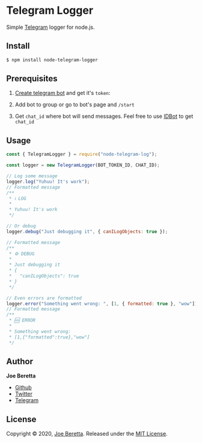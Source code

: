 # Telegram Logger

Simple [Telegram](https://telegram.org) logger for node.js.

## Install

```bash
$ npm install node-telegram-logger
```

## Prerequisites

1. [Create telegram bot](https://core.telegram.org/bots#3-how-do-i-create-a-bot) and get it's `token`:

2. Add bot to group or go to bot's page and `/start`

3. Get `chat_id` where bot will send messages. Feel free to use [IDBot](https://t.me/myidbot) to get `chat_id`

## Usage

```js
const { TelegramLogger } = require("node-telegram-log");

const logger = new TelegramLogger(BOT_TOKEN_ID, CHAT_ID);

// Log some message
logger.log("Yuhuu! It's work");
// Formatted message
/**
 * ℹ️ LOG
 *
 * Yuhuu! It's work
 */

// Or debug
logger.debug("Just debugging it", { canILogObjects: true });

// Formatted message
/**
 * ⚙️ DEBUG
 *
 * Just debugging it
 * {
 *   "canILogObjects": true
 * }
 */

// Even errors are formatted
logger.error("Something went wrong: ", [1, { formatted: true }, "wow"]);
// Formatted message
/**
 * 🆘 ERROR
 *
 * Something went wrong:
 * [1,{"formatted":true},"wow"]
 */
```

## Author

**Joe Beretta**

- [Github](https://github.com/joeberetta)
- [Twitter](https://twitter.com/joe_beretta)
- [Telegram](https://t.me/joeberetta)

## License

Copyright © 2020, [Joe Beretta](https://t.me/joeberetta). Released under the [MIT License](https://github.com/joeberetta/node-telegram-logger/blob/master/LICENSE).
